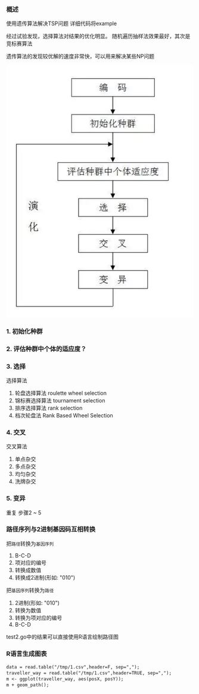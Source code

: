

### 概述
使用遗传算法解决TSP问题
详细代码将example

经过试验发现，选择算法对结果的优化明显。
随机遍历抽样法效果最好，其次是竞标赛算法   

遗传算法的发现较优解的速度非常快，可以用来解决某些NP问题


![image_1d3dl5h72fps47oavmb2v5na9.png-164.4kB](./image_1d3dl5h72fps47oavmb2v5na9.png)
### 1. 初始化种群

### 2. 评估种群中个体的适应度？
### 3. 选择
选择算法
1. 轮盘选择算法 roulette wheel selection
2. 锦标赛选择算法 tournament selection
3. 排序选择算法  rank selection
4. 档次轮盘法 Rank Based Wheel Selection

### 4. 交叉
交叉算法
1. 单点杂交
2. 多点杂交
3. 均匀杂交
4. 洗牌杂交

### 5. 变异
重复 步骤2 ~ 5 


### 路径序列与2进制基因码互相转换

把`路径`转换为`基因序列`
1. B-C-D 
2. 项对应的编号
3. 转换成数值
4. 转换成2进制(形如: "010")


把`基因序列`转换为`路径`
1. 2进制(形如: "010")
2. 转换为数值
3. 转换为项对应的编号
4. B-C-D 

test2.go中的结果可以直接使用R语言绘制路径图
### R语言生成图表 
```
data = read.table("/tmp/1.csv",header=F, sep=",");
traveller_way = read.table("/tmp/1.csv",header=TRUE, sep=",");
m <- ggplot(traveller_way, aes(posX, posY));
m + geom_path();
```
